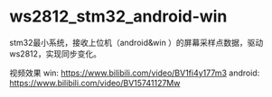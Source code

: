 # ws2812_stm32_android-win
stm32最小系统，接收上位机（android&amp;win ）的屏幕采样点数据，驱动ws2812，实现同步变化。

视频效果
win: https://www.bilibili.com/video/BV1fi4y177m3
android: https://www.bilibili.com/video/BV15741127Mw
